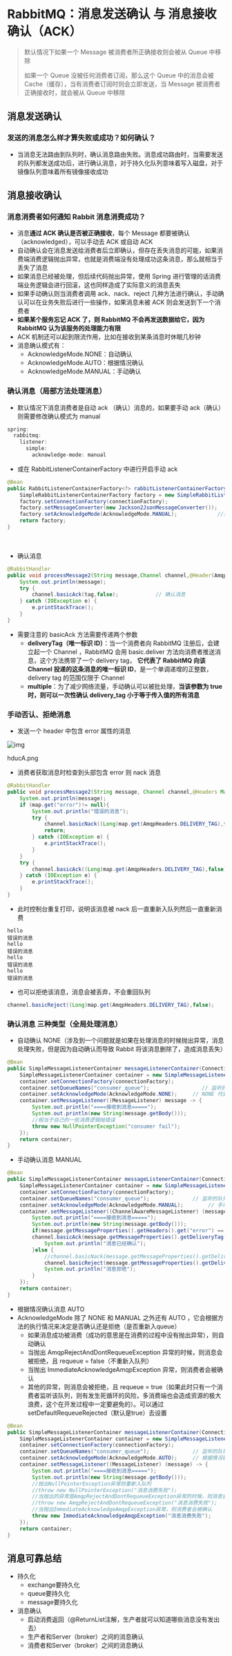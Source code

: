 # RabbitMQ：消息发送确认 与 消息接收确认（ACK）

> 默认情况下如果一个 Message 被消费者所正确接收则会被从 Queue 中移除
>
> 如果一个 Queue 没被任何消费者订阅，那么这个 Queue 中的消息会被 Cache（缓存），当有消费者订阅时则会立即发送，当 Message 被消费者正确接收时，就会被从 Queue 中移除

## 消息发送确认

### 发送的消息怎么样才算失败或成功？如何确认？

- 当消息无法路由到队列时，确认消息路由失败。消息成功路由时，当需要发送的队列都发送成功后，进行确认消息，对于持久化队列意味着写入磁盘，对于镜像队列意味着所有镜像接收成功

## 消息接收确认

### 消息消费者如何通知 Rabbit 消息消费成功？

- 消息**通过 ACK 确认是否被正确接收**，每个 Message 都要被确认（acknowledged），可以手动去 ACK 或自动 ACK
- 自动确认会在消息发送给消费者后立即确认，但存在丢失消息的可能，如果消费端消费逻辑抛出异常，也就是消费端没有处理成功这条消息，那么就相当于丢失了消息
- 如果消息已经被处理，但后续代码抛出异常，使用 Spring 进行管理的话消费端业务逻辑会进行回滚，这也同样造成了实际意义的消息丢失
- 如果手动确认则当消费者调用 ack、nack、reject 几种方法进行确认，手动确认可以在业务失败后进行一些操作，如果消息未被 ACK 则会发送到下一个消费者
- **如果某个服务忘记 ACK 了，则 RabbitMQ 不会再发送数据给它，因为 RabbitMQ 认为该服务的处理能力有限**
- ACK 机制还可以起到限流作用，比如在接收到某条消息时休眠几秒钟
- 消息确认模式有：
  - AcknowledgeMode.NONE：自动确认
  - AcknowledgeMode.AUTO：根据情况确认
  - AcknowledgeMode.MANUAL：手动确认

### 确认消息（局部方法处理消息）

- 默认情况下消息消费者是自动 ack （确认）消息的，如果要手动 ack（确认）则需要修改确认模式为 manual

```java
spring:
  rabbitmq:
    listener:
      simple:
        acknowledge-mode: manual
```

- 或在 RabbitListenerContainerFactory 中进行开启手动 ack

```java
@Bean
public RabbitListenerContainerFactory<?> rabbitListenerContainerFactory(ConnectionFactory connectionFactory){
    SimpleRabbitListenerContainerFactory factory = new SimpleRabbitListenerContainerFactory();
    factory.setConnectionFactory(connectionFactory);
    factory.setMessageConverter(new Jackson2JsonMessageConverter());
    factory.setAcknowledgeMode(AcknowledgeMode.MANUAL);             //开启手动 ack
    return factory;
}
```

　　

- 确认消息

```java
@RabbitHandler
public void processMessage2(String message,Channel channel,@Header(AmqpHeaders.DELIVERY_TAG) long tag) {
    System.out.println(message);
    try {
        channel.basicAck(tag,false);            // 确认消息
    } catch (IOException e) {
        e.printStackTrace();
    }
}
```

- 需要注意的 basicAck 方法需要传递两个参数
  - **deliveryTag（唯一标识 ID）**：当一个消费者向 RabbitMQ 注册后，会建立起一个 Channel ，RabbitMQ 会用 basic.deliver 方法向消费者推送消息，这个方法携带了一个 delivery tag， **它代表了 RabbitMQ 向该 Channel 投递的这条消息的唯一标识 ID**，是一个单调递增的正整数，delivery tag 的范围仅限于 Channel
  - **multiple**：为了减少网络流量，手动确认可以被批处理，**当该参数为 true 时，则可以一次性确认 delivery_tag 小于等于传入值的所有消息**

### 手动否认、拒绝消息

- 发送一个 header 中包含 error 属性的消息

 

![img](https://upload-images.jianshu.io/upload_images/9434708-0309431dc508a0b2.png?imageMogr2/auto-orient/strip%7CimageView2/2/w/1000/format/webp)

hducA.png

- 消费者获取消息时检查到头部包含 error 则 nack 消息

```java
@RabbitHandler
public void processMessage2(String message, Channel channel,@Headers Map<String,Object> map) {
    System.out.println(message);
    if (map.get("error")!= null){
        System.out.println("错误的消息");
        try {
            channel.basicNack((Long)map.get(AmqpHeaders.DELIVERY_TAG),false,true);      //否认消息
            return;
        } catch (IOException e) {
            e.printStackTrace();
        }
    }
    try {
        channel.basicAck((Long)map.get(AmqpHeaders.DELIVERY_TAG),false);            //确认消息
    } catch (IOException e) {
        e.printStackTrace();
    }
}
```

- 此时控制台重复打印，说明该消息被 nack 后一直重新入队列然后一直重新消费

```
hello
错误的消息
hello
错误的消息
hello
错误的消息
hello
错误的消息
```

- 也可以拒绝该消息，消息会被丢弃，不会重回队列

```java
channel.basicReject((Long)map.get(AmqpHeaders.DELIVERY_TAG),false);        //拒绝消息
```

### 确认消息 三种类型（全局处理消息）

- 自动确认 NONE（涉及到一个问题就是如果在处理消息的时候抛出异常，消息处理失败，但是因为自动确认而导致 Rabbit 将该消息删除了，造成消息丢失）

```java
@Bean
public SimpleMessageListenerContainer messageListenerContainer(ConnectionFactory connectionFactory){
    SimpleMessageListenerContainer container = new SimpleMessageListenerContainer();
    container.setConnectionFactory(connectionFactory);
    container.setQueueNames("consumer_queue");                 // 监听的队列
    container.setAcknowledgeMode(AcknowledgeMode.NONE);     // NONE 代表自动确认
    container.setMessageListener((MessageListener) message -> {         //消息监听处理
        System.out.println("====接收到消息=====");
        System.out.println(new String(message.getBody()));
        //相当于自己的一些消费逻辑抛错误
        throw new NullPointerException("consumer fail");
    });
    return container;
}
```

- 手动确认消息 MANUAL

```java
@Bean
public SimpleMessageListenerContainer messageListenerContainer(ConnectionFactory connectionFactory){
    SimpleMessageListenerContainer container = new SimpleMessageListenerContainer();
    container.setConnectionFactory(connectionFactory);
    container.setQueueNames("consumer_queue");              // 监听的队列
    container.setAcknowledgeMode(AcknowledgeMode.MANUAL);        // 手动确认
    container.setMessageListener((ChannelAwareMessageListener) (message, channel) -> {      //消息处理
        System.out.println("====接收到消息=====");
        System.out.println(new String(message.getBody()));
        if(message.getMessageProperties().getHeaders().get("error") == null){
        channel.basicAck(message.getMessageProperties().getDeliveryTag(),false);
            System.out.println("消息已经确认");
        }else {
            //channel.basicNack(message.getMessageProperties().getDeliveryTag(),false,false);
            channel.basicReject(message.getMessageProperties().getDeliveryTag(),false);
            System.out.println("消息拒绝");
        }
    });
    return container;
}
```

- 根据情况确认消息 AUTO
- AcknowledgeMode 除了 NONE 和 MANUAL 之外还有 AUTO ，它会根据方法的执行情况来决定是否确认还是拒绝（是否重新入queue）
  - 如果消息成功被消费（成功的意思是在消费的过程中没有抛出异常），则自动确认
  - 当抛出 AmqpRejectAndDontRequeueException 异常的时候，则消息会被拒绝，且 requeue = false（不重新入队列）
  - 当抛出 ImmediateAcknowledgeAmqpException 异常，则消费者会被确认
  - 其他的异常，则消息会被拒绝，且 requeue = true（如果此时只有一个消费者监听该队列，则有发生死循环的风险，多消费端也会造成资源的极大浪费，这个在开发过程中一定要避免的）。可以通过 setDefaultRequeueRejected（默认是true）去设置

```java
@Bean
public SimpleMessageListenerContainer messageListenerContainer(ConnectionFactory connectionFactory){
    SimpleMessageListenerContainer container = new SimpleMessageListenerContainer();
    container.setConnectionFactory(connectionFactory);
    container.setQueueNames("consumer_queue");              // 监听的队列
    container.setAcknowledgeMode(AcknowledgeMode.AUTO);     // 根据情况确认消息
    container.setMessageListener((MessageListener) (message) -> {
        System.out.println("====接收到消息=====");
        System.out.println(new String(message.getBody()));
        //抛出NullPointerException异常则重新入队列
        //throw new NullPointerException("消息消费失败");
        //当抛出的异常是AmqpRejectAndDontRequeueException异常的时候，则消息会被拒绝，且requeue=false
        //throw new AmqpRejectAndDontRequeueException("消息消费失败");
        //当抛出ImmediateAcknowledgeAmqpException异常，则消费者会被确认
        throw new ImmediateAcknowledgeAmqpException("消息消费失败");
    });
    return container;
}
```

## 消息可靠总结

- 持久化
  - exchange要持久化
  - queue要持久化
  - message要持久化
- 消息确认
  - 启动消费返回（@ReturnList注解，生产者就可以知道哪些消息没有发出去）
  - 生产者和Server（broker）之间的消息确认
  - 消费者和Server（broker）之间的消息确认
